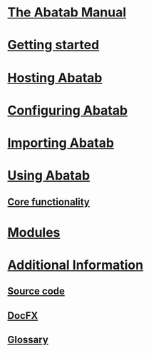 # [The Abatab Manual](index.md)
<!--Overview
    Features
    Requirements
    About this manual-->

# [Getting started](manGettingStarted.md)
<!--Overview-->

# [Hosting Abatab](manHostingAbatab.md)
<!--Overview
    Hosting with Nestmart
    Self-hosting step by step-->

# [Configuring Abatab](manConfiguringAbatab.md)
<!--Overview
    List of local settings-->

# [Importing Abatab](manImportingAbatab.md)
<!--Overview-->

# [Using Abatab](manUsingAbatab.md)
<!--Overview
    ScriptLink-->

## [Core functionality](manCoreFunctionality.md)
<!--Overview
    Logging-->

# [Modules](manModule.md)
<!--Overview
    Common
    Progress Note
    Prototype
    Quick Medication Order
    Testing
    Modifying existing modules
    Creating new modules-->

# [Additional Information](manAdditionalInformation.md)

## [Source code](manSourceCode.md)
<!--Overview-->

## [DocFX](manDocFx.md)
<!--Overview-->

## [Glossary](manGlossary.md)
<!--Overview
    OptionObject
    Script Parameter
    ScriptLink-->
